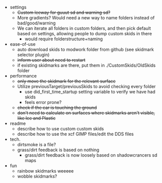  - settings
   - ~~Custom leeway for guuut sd and warning sd?~~
   - More gradients? Would need a new way to name folders instead of bad/good/warning
   - We can iterate all folders in custom folders, and then pick default based on settings, allowing people to dump custom skids in there
     - would require folderstructure+naming
 - ease-of-use
   - auto download skids to modwork folder from github (see skidmark selector plugin)
   - ~~inform user about need to restart~~
   - if existing skidmarks are there, put them in ./CustomSkids/OldSkids folder
 - performance
   - ~~only move the skidmark for the relevant surface~~
   - Utilize previousTarget/previousSkids to avoid checking every folder
      - use did_first_time_startup setting variable to verify we have had skids
      - feels error prone?
   - ~~check if the car is touching the ground~~
   - ~~don't need to calculate on surfaces where skidmarks aren't visible, like Ice and Plastic~~
 - readme
   - describe how to use custom custom skids
   - describe how to use the xcf GIMP files/edit the DDS files
 - tech.
   - dirtsmoke is a file?
   - grass/dirt feedback is based on nothing
     - grass/dirt feedback is now loosely based on shadowcrancers sd maps
 - fun
   - rainbow skidmarks weeeee
   - wobble skidmarks?
